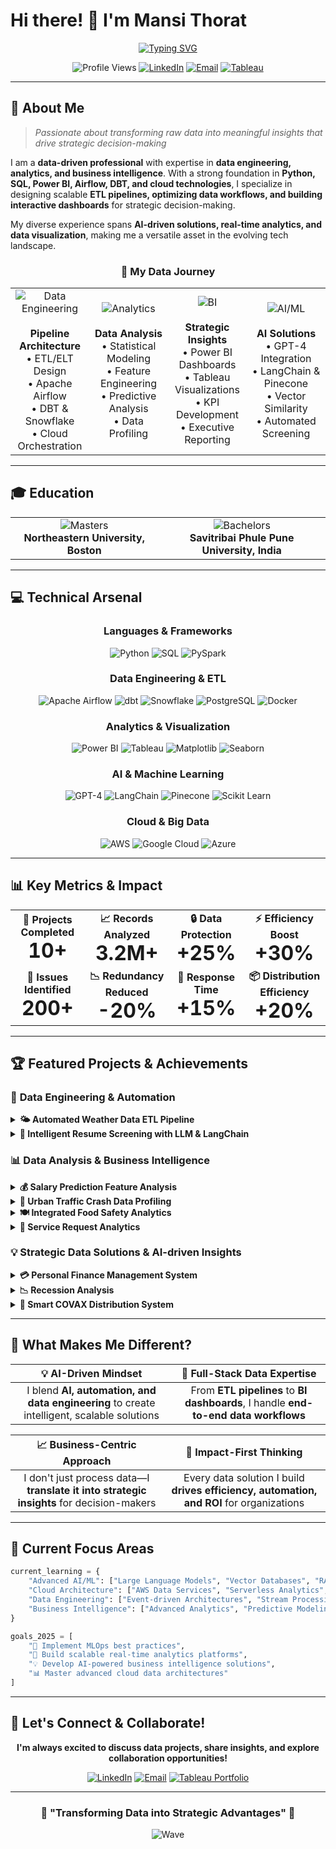 # Hi there! 👋 I'm **Mansi Thorat**

<div align="center">
  
[![Typing SVG](https://readme-typing-svg.herokuapp.com?font=Fira+Code&weight=600&size=28&pause=1000&color=2196F3&center=true&vCenter=true&random=false&width=800&lines=Data+Engineer+%7C+Data+Analyst+%7C+BI+Professional;Transforming+Raw+Data+into+Meaningful+Insights;AI-Driven+Solutions+%26+Real-Time+Analytics)](https://git.io/typing-svg)

</div>

<div align="center">
  
![Profile Views](https://komarev.com/ghpvc/?username=mansithorat&style=for-the-badge&color=blue)
[![LinkedIn](https://img.shields.io/badge/LinkedIn-0077B5?style=for-the-badge&logo=linkedin&logoColor=white)](https://linkedin.com/in/mansithorat)
[![Email](https://img.shields.io/badge/Email-D14836?style=for-the-badge&logo=gmail&logoColor=white)](mailto:your.email@example.com)
[![Tableau](https://img.shields.io/badge/Tableau_Portfolio-E97627?style=for-the-badge&logo=Tableau&logoColor=white)](https://public.tableau.com/app/profile/mansi.thorat2353/vizzes)

</div>

---

## 🚀 **About Me**

> *Passionate about transforming raw data into meaningful insights that drive strategic decision-making*

I am a **data-driven professional** with expertise in **data engineering, analytics, and business intelligence**. With a strong foundation in **Python, SQL, Power BI, Airflow, DBT, and cloud technologies**, I specialize in designing scalable **ETL pipelines, optimizing data workflows, and building interactive dashboards** for strategic decision-making. 

My diverse experience spans **AI-driven solutions, real-time analytics, and data visualization**, making me a versatile asset in the evolving tech landscape.

<div align="center">

### 🎯 **My Data Journey**

<table>
<tr>
<td align="center" width="25%">
<img src="https://img.shields.io/badge/🔧-Data_Engineering-blue?style=for-the-badge" alt="Data Engineering"/>
<br><br>
<b>Pipeline Architecture</b><br>
• ETL/ELT Design<br>
• Apache Airflow<br>
• DBT & Snowflake<br>
• Cloud Orchestration
</td>
<td align="center" width="25%">
<img src="https://img.shields.io/badge/📊-Analytics-green?style=for-the-badge" alt="Analytics"/>
<br><br>
<b>Data Analysis</b><br>
• Statistical Modeling<br>
• Feature Engineering<br>
• Predictive Analysis<br>
• Data Profiling
</td>
<td align="center" width="25%">
<img src="https://img.shields.io/badge/💡-Business_Intelligence-orange?style=for-the-badge" alt="BI"/>
<br><br>
<b>Strategic Insights</b><br>
• Power BI Dashboards<br>
• Tableau Visualizations<br>
• KPI Development<br>
• Executive Reporting
</td>
<td align="center" width="25%">
<img src="https://img.shields.io/badge/🤖-AI/ML-purple?style=for-the-badge" alt="AI/ML"/>
<br><br>
<b>AI Solutions</b><br>
• GPT-4 Integration<br>
• LangChain & Pinecone<br>
• Vector Similarity<br>
• Automated Screening
</td>
</tr>
</table>

</div>

---

## 🎓 **Education**

<table align="center">
<tr>
<td align="center">
<img src="https://img.shields.io/badge/Master's-Information_Systems-blue?style=for-the-badge&logo=graduation-cap" alt="Masters"/>
<br><b>Northeastern University, Boston</b>
</td>
<td align="center">
<img src="https://img.shields.io/badge/Bachelor's-Electronics_&_Telecom-green?style=for-the-badge&logo=graduation-cap" alt="Bachelors"/>
<br><b>Savitribai Phule Pune University, India</b>
</td>
</tr>
</table>

---

## 💻 **Technical Arsenal**

<div align="center">

### **Languages & Frameworks**
![Python](https://img.shields.io/badge/Python-3776AB?style=for-the-badge&logo=python&logoColor=white)
![SQL](https://img.shields.io/badge/SQL-4479A1?style=for-the-badge&logo=mysql&logoColor=white)
![PySpark](https://img.shields.io/badge/PySpark-E25A1C?style=for-the-badge&logo=apache-spark&logoColor=white)

### **Data Engineering & ETL**
![Apache Airflow](https://img.shields.io/badge/Apache_Airflow-017CEE?style=for-the-badge&logo=Apache%20Airflow&logoColor=white)
![dbt](https://img.shields.io/badge/dbt-FF694B?style=for-the-badge&logo=dbt&logoColor=white)
![Snowflake](https://img.shields.io/badge/Snowflake-29B5E8?style=for-the-badge&logo=snowflake&logoColor=white)
![PostgreSQL](https://img.shields.io/badge/PostgreSQL-316192?style=for-the-badge&logo=postgresql&logoColor=white)
![Docker](https://img.shields.io/badge/Docker-2496ED?style=for-the-badge&logo=docker&logoColor=white)

### **Analytics & Visualization**
![Power BI](https://img.shields.io/badge/Power_BI-F2C811?style=for-the-badge&logo=Power%20BI&logoColor=black)
![Tableau](https://img.shields.io/badge/Tableau-E97627?style=for-the-badge&logo=Tableau&logoColor=white)
![Matplotlib](https://img.shields.io/badge/Matplotlib-11557c?style=for-the-badge&logo=python&logoColor=white)
![Seaborn](https://img.shields.io/badge/Seaborn-3776AB?style=for-the-badge&logo=python&logoColor=white)

### **AI & Machine Learning**
![GPT-4](https://img.shields.io/badge/GPT--4-412991?style=for-the-badge&logo=openai&logoColor=white)
![LangChain](https://img.shields.io/badge/LangChain-000000?style=for-the-badge&logo=chainlink&logoColor=white)
![Pinecone](https://img.shields.io/badge/Pinecone-000000?style=for-the-badge&logo=pinecone&logoColor=white)
![Scikit Learn](https://img.shields.io/badge/scikit_learn-F7931E?style=for-the-badge&logo=scikit-learn&logoColor=white)

### **Cloud & Big Data**
![AWS](https://img.shields.io/badge/AWS-232F3E?style=for-the-badge&logo=amazon-aws&logoColor=white)
![Google Cloud](https://img.shields.io/badge/Google_Cloud-4285F4?style=for-the-badge&logo=google-cloud&logoColor=white)
![Azure](https://img.shields.io/badge/Microsoft_Azure-0089D0?style=for-the-badge&logo=microsoft-azure&logoColor=white)

</div>

---

## 📊 **Key Metrics & Impact**

<div align="center">
  
<table>
<tr>
<td align="center"><b>🎯 Projects Completed</b><br/><font size="6"><b>10+</b></font></td>
<td align="center"><b>📈 Records Analyzed</b><br/><font size="6"><b>3.2M+</b></font></td>
<td align="center"><b>🔒 Data Protection</b><br/><font size="6"><b>+25%</b></font></td>
<td align="center"><b>⚡ Efficiency Boost</b><br/><font size="6"><b>+30%</b></font></td>
</tr>
<tr>
<td align="center"><b>🐛 Issues Identified</b><br/><font size="6"><b>200+</b></font></td>
<td align="center"><b>📉 Redundancy Reduced</b><br/><font size="6"><b>-20%</b></font></td>
<td align="center"><b>🚀 Response Time</b><br/><font size="6"><b>+15%</b></font></td>
<td align="center"><b>📦 Distribution Efficiency</b><br/><font size="6"><b>+20%</b></font></td>
</tr>
</table>

</div>

---

## 🏆 **Featured Projects & Achievements**

### 🚀 **Data Engineering & Automation**

<details>
<summary><b>🌤️ Automated Weather Data ETL Pipeline</b></summary>
<br>

- **Tech Stack**: `Apache Airflow` • `PostgreSQL` • `Python` • `APIs`
- **Achievement**: Developed an **Apache Airflow**-powered ETL pipeline to fetch real-time weather data via API, transform it, and store it in **PostgreSQL**
- **Impact**: Automated scheduling ensured seamless data updates for downstream analytics
- **Key Features**:
  - ✅ Real-time data ingestion
  - ✅ Automated data transformation
  - ✅ Scheduled pipeline execution
  - ✅ Error handling & monitoring

</details>

<details>
<summary><b>🤖 Intelligent Resume Screening with LLM & LangChain</b></summary>
<br>

- **Tech Stack**: `GPT-4` • `LangChain` • `Pinecone` • `Streamlit` • `Vector Search`
- **Achievement**: Engineered an **AI-driven resume screening tool** using **GPT-4 & Pinecone**, streamlining candidate selection
- **Impact**: Enhanced recruiter efficiency through vector similarity search
- **Key Features**:
  - ✅ AI-powered candidate matching
  - ✅ Vector similarity search
  - ✅ Interactive Streamlit UI
  - ✅ Automated screening workflow

</details>

### 📊 **Data Analysis & Business Intelligence**

<details>
<summary><b>💰 Salary Prediction Feature Analysis</b></summary>
<br>

- **Tech Stack**: `Python` • `Scikit-Learn` • `Statistical Analysis` • `Feature Engineering`
- **Achievement**: Conducted **data profiling, feature engineering, and statistical analysis** on 10,000+ records
- **Impact**: Identified key salary predictors using multiple ML techniques
- **Key Insights**:
  - 📈 Top salary influencing factors identified
  - 🎯 ML model accuracy optimization
  - 📊 Statistical significance validation

</details>

<details>
<summary><b>🚗 Urban Traffic Crash Data Profiling</b></summary>
<br>

- **Tech Stack**: `Python` • `Talend` • `Statistical Analysis` • `Data Transformation`
- **Dataset**: **3.2M+ accident records** from major US cities
- **Achievement**: Identified key risk factors and proposed data transformation strategies
- **Impact**: 
  - 🔍 Risk pattern identification
  - 📋 Data quality improvement recommendations
  - 🛠️ ETL process optimization

</details>

<details>
<summary><b>🍽️ Integrated Food Safety Analytics</b></summary>
<br>

- **Tech Stack**: `Navicat` • `Alteryx` • `Python` • `SQL Server` • `Power BI` • `Tableau`
- **Achievement**: Designed a comprehensive **BI solution** for food safety management
- **Impact**: 
  - 📉 Data redundancy reduced by **20%**
  - 🔒 Data protection improved by **25%**
  - 📊 Real-time monitoring dashboards

</details>

<details>
<summary><b>🎫 Service Request Analytics</b></summary>
<br>

- **Tech Stack**: `Power BI` • `Tableau` • `SQL` • `Cross-functional Collaboration`
- **Achievement**: Led a **cross-functional data initiative** analyzing service operations
- **Impact**: 
  - 🐛 Uncovered **200+ data inconsistencies**
  - ⚡ **15% improvement** in service response times
  - 📊 Interactive dashboard deployment

</details>

### 💡 **Strategic Data Solutions & AI-driven Insights**

<details>
<summary><b>💳 Personal Finance Management System</b></summary>
<br>

- **Tech Stack**: `Database Design` • `SQL` • `Stored Procedures` • `Triggers`
- **Achievement**: Built a **scalable data model** with optimized storage architecture
- **Impact**:
  - 📉 Storage redundancy reduced by **20%**
  - ⚡ Data loading efficiency increased by **30%**
  - 🔄 Automated data processing workflows

</details>

<details>
<summary><b>📉 Recession Analysis</b></summary>
<br>

- **Tech Stack**: `Python` • `Statistical Modeling` • `Time Series Analysis`
- **Achievement**: Applied **Python-based statistical modeling** to detect recession trends
- **Impact**: Generated actionable insights for economic forecasting
- **Key Deliverables**:
  - 📊 Trend analysis reports
  - 🔮 Predictive modeling results
  - 📈 Economic indicator correlations

</details>

<details>
<summary><b>💉 Smart COVAX Distribution System</b></summary>
<br>

- **Tech Stack**: `AI/ML` • `Supply Chain Optimization` • `Logistics Analytics`
- **Achievement**: Designed an **AI-driven vaccine distribution platform**
- **Impact**: 
  - 🚀 Distribution efficiency increased by **20%**
  - 📦 Supply chain logistics optimization
  - 🎯 Resource allocation improvement

</details>

---

## 🌟 **What Makes Me Different?**

<div align="center">

| 💡 **AI-Driven Mindset** | 🚀 **Full-Stack Data Expertise** |
|:---:|:---:|
| I blend **AI, automation, and data engineering** to create intelligent, scalable solutions | From **ETL pipelines** to **BI dashboards**, I handle **end-to-end data workflows** |

| 📈 **Business-Centric Approach** | 🎯 **Impact-First Thinking** |
|:---:|:---:|
| I don't just process data—I **translate it into strategic insights** for decision-makers | Every data solution I build **drives efficiency, automation, and ROI** for organizations |

</div>

---

## 🎯 **Current Focus Areas**

```python
current_learning = {
    "Advanced AI/ML": ["Large Language Models", "Vector Databases", "RAG Systems"],
    "Cloud Architecture": ["AWS Data Services", "Serverless Analytics", "Real-time Processing"],
    "Data Engineering": ["Event-driven Architectures", "Stream Processing", "DataOps"],
    "Business Intelligence": ["Advanced Analytics", "Predictive Modeling", "Self-service BI"]
}

goals_2025 = [
    "🎯 Implement MLOps best practices",
    "🚀 Build scalable real-time analytics platforms", 
    "💡 Develop AI-powered business intelligence solutions",
    "📊 Master advanced cloud data architectures"
]
```

---

## 🤝 **Let's Connect & Collaborate!**

<div align="center">

**I'm always excited to discuss data projects, share insights, and explore collaboration opportunities!**

[![LinkedIn](https://img.shields.io/badge/Connect_on_LinkedIn-0077B5?style=for-the-badge&logo=linkedin&logoColor=white)](https://linkedin.com/in/mansithorat)
[![Email](https://img.shields.io/badge/Send_an_Email-D14836?style=for-the-badge&logo=gmail&logoColor=white)](mailto:your.email@example.com)
[![Tableau Portfolio](https://img.shields.io/badge/View_Tableau_Portfolio-E97627?style=for-the-badge&logo=Tableau&logoColor=white)](https://public.tableau.com/app/profile/mansi.thorat2353/vizzes)

</div>

---

<div align="center">

### 🚀 **"Transforming Data into Strategic Advantages"** 🚀

![Wave](https://raw.githubusercontent.com/mayhemantt/mayhemantt/Update/svg/Bottom.svg)

</div>
